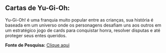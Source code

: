 ## Cartas de Yu-Gi-Oh:

Yu-Gi-Oh! é uma franquia muito popular entre as crianças, sua história é baseada em um universo onde os personagens desafiam uns aos outros em um estratégico jogo de cards para conquistar honra, resolver disputas e até proteger seus entes queridos.

**Fonte de Pesquisa:** [Clique aqui](https://www.yugioh-card.com/lat-am/pt/about/parents_what-is-ygo.html)
